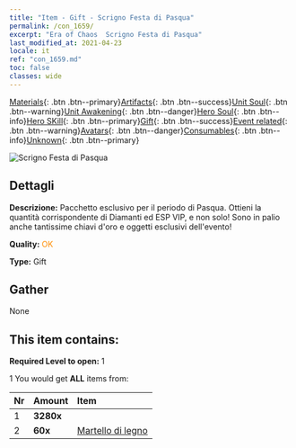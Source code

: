 ```yaml
---
title: "Item - Gift - Scrigno Festa di Pasqua"
permalink: /con_1659/
excerpt: "Era of Chaos  Scrigno Festa di Pasqua"
last_modified_at: 2021-04-23
locale: it
ref: "con_1659.md"
toc: false
classes: wide
---
```

 [Materials](/ItemsIT/){: .btn .btn--primary}[Artifacts](/ItemsIT/Artifacts/){: .btn .btn--success}[Unit Soul](/ItemsIT/UnitSoul/){: .btn .btn--warning}[Unit Awakening](/ItemsIT/UnitAwakening/){: .btn .btn--danger}[Hero Soul](/ItemsIT/HeroSoul/){: .btn .btn--info}[Hero SKill](/ItemsIT/HeroSkill/){: .btn .btn--primary}[Gift](/ItemsIT/Gift/){: .btn .btn--success}[Event related](/ItemsIT/Events/){: .btn .btn--warning}[Avatars](/ItemsIT/Avatars/){: .btn .btn--danger}[Consumables](/ItemsIT/Consumables/){: .btn .btn--info}[Unknown](/ItemsIT/Unknown/){: .btn .btn--primary}

 ![Scrigno Festa di Pasqua](/images/t/i_907275.png)

## Dettagli
 **Descrizione:** Pacchetto esclusivo per il periodo di Pasqua. Ottieni la quantità corrispondente di Diamanti ed ESP VIP, e non solo! Sono in palio anche tantissime chiavi d'oro e oggetti esclusivi dell'evento!

 **Quality:** <span style="color: #FF8C00">OK</span>

 **Type:** Gift

## Gather

  None

## This item contains:

 **Required Level to open:** 1

 1 You would get **ALL** items  from:

  | Nr | Amount |     Item    |
  |:---|:-------|:------------|
  | 1 |  **3280x** | <i class="fas fa-gem"/> |  | 
  | 2 |  **60x** | [Martello di legno](/ItemsIT/con_538/) |  | 
